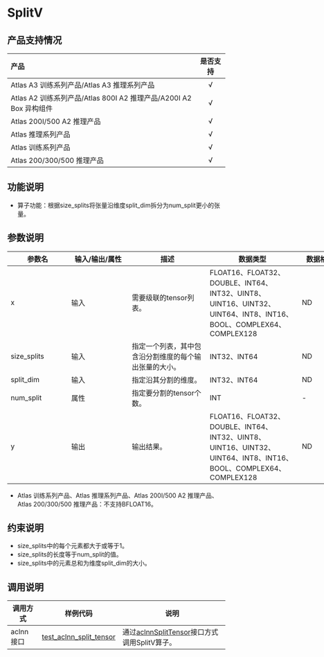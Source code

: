 # SplitV
## 产品支持情况

| 产品                                                         | 是否支持 |
| :----------------------------------------------------------- | :------: |
| Atlas A3 训练系列产品/Atlas A3 推理系列产品     |    √     |
| Atlas A2 训练系列产品/Atlas 800I A2 推理产品/A200I A2 Box 异构组件 |    √     |
| Atlas 200I/500 A2 推理产品                      |    √     |
| Atlas 推理系列产品                              |    √     |
| Atlas 训练系列产品                              |    √     |
| Atlas 200/300/500 推理产品                      |    √     |

## 功能说明

- 算子功能：根据size_splits将张量沿维度split_dim拆分为num_split更小的张量。

## 参数说明

<table style="undefined;table-layout: fixed; width: 1005px"><colgroup>
  <col style="width: 140px">
  <col style="width: 140px">
  <col style="width: 180px">
  <col style="width: 213px">
  <col style="width: 100px">
  </colgroup>
  <thead>
    <tr>
      <th>参数名</th>
      <th>输入/输出/属性</th>
      <th>描述</th>
      <th>数据类型</th>
      <th>数据格式</th>
    </tr></thead>
  <tbody>
    <tr>
      <td>x</td>
      <td>输入</td>
      <td>需要级联的tensor列表。</td>
      <td>FLOAT16、FLOAT32、DOUBLE、INT64、INT32、UINT8、UINT16、UINT32、UINT64、INT8、INT16、BOOL、COMPLEX64、COMPLEX128</td>
      <td>ND</td>
    </tr>
    <tr>
      <td>size_splits</td>
      <td>输入</td>
      <td>指定一个列表，其中包含沿分割维度的每个输出张量的大小。</td>
      <td>INT32、INT64</td>
      <td>ND</td>
    </tr>
    <tr>
      <td>split_dim</td>
      <td>输入</td>
      <td>指定沿其分割的维度。</td>
      <td>INT32、INT64</td>
      <td>ND</td>
    </tr>
    <tr>
      <td>num_split</td>
      <td>属性</td>
      <td>指定要分割的tensor个数。</td>
      <td>INT</td>
      <td>-</td>
    </tr>
    <tr>
      <td>y</td>
      <td>输出</td>
      <td>输出结果。</td>
      <td>FLOAT16、FLOAT32、DOUBLE、INT64、INT32、UINT8、UINT16、UINT32、UINT64、INT8、INT16、BOOL、COMPLEX64、COMPLEX128</td>
      <td>ND</td>
    </tr>
  </tbody></table>

* Atlas 训练系列产品、Atlas 推理系列产品、Atlas 200I/500 A2 推理产品、Atlas 200/300/500 推理产品：不支持BFLOAT16。

## 约束说明

* size_splits中的每个元素都大于或等于1。
* size_splits的长度等于num_split的值。
* size_splits中的元素总和为维度split_dim的大小。


## 调用说明

| 调用方式  | 样例代码                                                     | 说明                                                         |
| --------- | ------------------------------------------------------------ | ------------------------------------------------------------ |
| aclnn接口 | [test_aclnn_split_tensor](examples/test_aclnn_split_tensor.cpp) | 通过[aclnnSplitTensor](docs/aclnnSplitTensor.md)接口方式调用SplitV算子。 |

